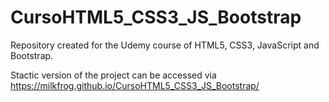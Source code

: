 # CursoHTML5_CSS3_JS_Bootstrap

Repository created for the Udemy course of HTML5, CSS3, JavaScript and Bootstrap.

Stactic version of the project can be accessed via https://milkfrog.github.io/CursoHTML5_CSS3_JS_Bootstrap/
